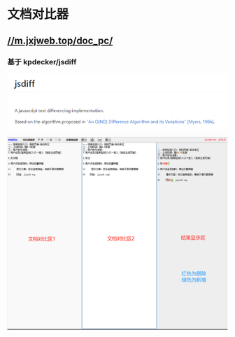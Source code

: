 <!--
 * @Description: 
 * @Author: jinxiaojian
 * @Email: jinxiaojian@youxin.com
 * @Date: 2019-08-14 11:36:40
 * @LastEditTime: 2021-11-20 21:14:08
 * @LastEditors: jinxiaojian
 -->
# 文档对比器

## [//m.jxjweb.top/doc_pc/](//m.jxjweb.top/doc_pc/)

### 基于 kpdecker/jsdiff

![示例](./img/2.png)

![示例](./img/1.png)

